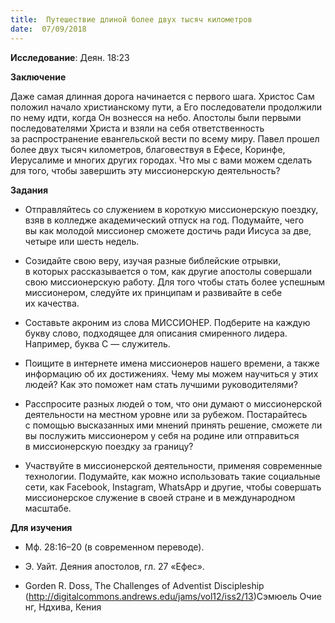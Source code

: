 ```yaml
---
title:  Путешествие длиной более двух тысяч километров
date:  07/09/2018
---
```


**Исследование**: Деян. 18:23

**Заключение**

Даже самая длинная дорога начинается с первого шага. Христос Сам положил начало христианскому пути, а Его последователи продолжили по нему идти, когда Он вознесся на небо. Апостолы были первыми последователями Христа и взяли на себя ответственность за распространение евангельской вести по всему миру. Павел прошел более двух тысяч километров, благовествуя в Ефесе, Коринфе, Иерусалиме и многих других городах. Что мы с вами можем сделать для того, чтобы завершить эту миссионерскую деятельность?

**Задания**

- Отправляйтесь со служением в короткую миссионерскую поездку, взяв в колледже академический отпуск на год. Подумайте, чего вы как молодой миссионер сможете достичь ради Иисуса за две, четыре или шесть недель.

- Созидайте свою веру, изучая разные библейские отрывки, в которых рассказывается о том, как другие апостолы совершали свою миссионерскую работу. Для того чтобы стать более успешным миссионером, следуйте их принципам и развивайте в себе их качества.

- Составьте акроним из слова МИССИОНЕР. Подберите на каждую букву слово, подходящее для описания смиренного лидера. Например, буква С — служитель.

- Поищите в интернете имена миссионеров нашего времени, а также информацию об их достижениях. Чему мы можем научиться у этих людей? Как это поможет нам стать лучшими руководителями?

- Расспросите разных людей о том, что они думают о миссионерской деятельности на местном уровне или за рубежом. Постарайтесь с помощью высказанных ими мнений принять решение, сможете ли вы послужить миссионером у себя на родине или отправиться в миссионерскую поездку за границу?

- Участвуйте в миссионерской деятельности, применяя современные технологии. Подумайте, как можно использовать такие социальные сети, как Facebook, Instagram, WhatsApp и другие, чтобы совершать миссионерское служение в своей стране и в международном масштабе.

**Для изучения**

- Мф. 28:16–20 (в современном переводе).

- Э. Уайт. Деяния апостолов, гл. 27 «Ефес».

- Gorden R. Doss, The Challenges of Adventist Discipleship (http://digitalcommons.andrews.edu/jams/vol12/iss2/13)Сэмюель Очиенг, Ндхива, Кения